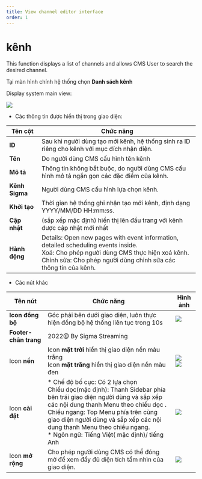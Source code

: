 ```yaml
---
title: View channel editor interface
order: 1
---
```


# kênh
This function displays a list of channels and allows CMS User to search the desired channel.

 Tại màn hình chính hệ thống chọn **Danh sách kênh**


Display system main view:

![](../../images\UI_channellist.png)

* Các thông tin được hiển thị trong giao diện:


| Tên cột        | Chức năng                                                                                                                                                                                                                    |
| -------------- | ---------------------------------------------------------------------------------------------------------------------------------------------------------------------------------------------------------------------------- |
| **ID**         | Sau khi người dùng tạo mới kênh, hệ thống sinh ra ID riêng cho kênh với mục đích nhận diện.                                                                                                                                  |
| **Tên**        | Do người dùng CMS cấu hình tên kênh                                                                                                                                                                                          |
| **Mô tả**      | Thông tin không bắt buộc, do người dùng CMS cấu hình mô tả ngắn gọn các đặc điểm của kênh.                                                                                                                                   |
| **Kênh Sigma** | Người dùng CMS cấu hình lựa chọn kênh.                                                                                                                                                                                       |
| **Khởi tạo**   | Thời gian hệ thống ghi nhận tạo mới kênh, định dạng YYYY/MM/DD HH:mm:ss.                                                                                                                                                     |
| **Cập nhật**   | (sắp xếp mặc định) hiển thị lên đầu trang với kênh được cập nhật mới nhất                                                                                                                                                    |
| **Hành động**  | Details: Open new pages with event information, detailed scheduling events inside. <br />Xoá: Cho phép người dùng CMS thực hiện xoá kênh. <br />Chỉnh sửa: Cho phép người dùng chỉnh sửa các thông tin của kênh. |

* Các nút khác

| Tên nút                | Chức năng                                                                                                                                                                                                                                                                                                                                                   | Hình ảnh                                                                        |
| ---------------------- | ----------------------------------------------------------------------------------------------------------------------------------------------------------------------------------------------------------------------------------------------------------------------------------------------------------------------------------------------------------- | ------------------------------------------------------------------------------- |
| **Icon đồng bộ**       | Góc phải bên dưới giao diện, luôn thực hiện đồng bộ hệ thống liên tục trong 10s                                                                                                                                                                                                                                                                             | ![](../../images/icon_sync.png)                                                 |
| **Footer- chân trang** | 2022@ By Sigma Streaming                                                                                                                                                                                                                                                                                                                                    |                                                                                 |
| Icon **nền**           | Icon **mặt trời** hiển thị giao diện nền màu trắng <br />Icon **mặt trăng** hiển thị giao diện nền màu đen                                                                                                                                                                                                                                            | ![](../../images/icon_sunny.png)   <br /> ![](../../images/icon_moon.png) |
| Icon **cài đặt**       | * Chế độ bố cục: Có 2 lựa chọn   <br />Chiều dọc(mặc định): Thanh Sidebar phía bên trái giao diện người dùng và sắp xếp các nội dung thanh Menu theo chiều dọc . <br />Chiều ngang:  Top Menu phía trên cùng giao diện người dùng và sắp xếp các nội dung thanh Menu theo chiều ngang. <br />* Ngôn ngữ: Tiếng Việt( mặc định)/ tiếng Anh | ![](../../images/iocn_setting.png)                                              |
| Icon **mở rộng**       | Cho phép người dùng CMS có thể đóng mở để xem đầy đủ diện tích tầm nhìn của giao diện.                                                                                                                                                                                                                                                                      | ![](../../images/icon_extend.png)                                               |




